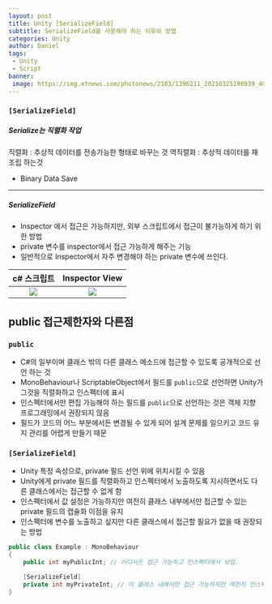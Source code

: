 ```yaml
---
layout: post
title: Unity [SerializeField]
subtitle: SerializeField를 사용해야 하는 이유와 방법
categories: Unity
author: Daniel
tags: 
 - Unity
 - Script
banner:
 image: https://img.etnews.com/photonews/2103/1396211_20210325190939_408_0012.jpg
---
```


### `[SerializeField]`

##### Serialize는 직렬화 작업
직렬화 : 추상적 데이터를 전송가능한 형태로 바꾸는 것
역직렬화 : 추상적 데이터를 재조립 하는것 
- Binary Data Save

***

##### SerializeField
- Inspector 에서 접근은 가능하지만, 외부 스크립트에서 접근이 불가능하게 하기 위한 방법
- private 변수를 inspector에서 접근 가능하게 해주는 기능
- 일반적으로 Inspector에서 자주 변경해야 하는 private 변수에 쓰인다.

|c# 스크립트|Inspector View|
|:----:|:---:|
|![](https://i.imgur.com/gLYFJXJ.png)|![](https://i.imgur.com/ncX0IJZ.png)|

## public 접근제한자와 다른점

### `public`

- C#의 일부이며 클래스 밖의 다른 클래스 메소드에 접근할 수 있도록 공개적으로 선언 하는 것
- MonoBehaviour나 ScriptableObject에서 필드를 `public`으로 선언하면 Unity가 그것을 직렬화하고 인스펙터에 표시
- 인스펙터에서만 편집 가능해야 하는 필드를 `public`으로 선언하는 것은 객체 지향 프로그래밍에서 권장되지 않음
- 필드가 코드의 어느 부분에서든 변경될 수 있게 되어 설계 문제를 일으키고 코드 유지 관리를 어렵게 만들기 때문

### `[SerializeField]`

- Unity 특정 속성으로, private 필드 선언 위에 위치시킬 수 있음
- Unity에게 private 필드를 직렬화하고 인스펙터에서 노출하도록 지시하면서도 다른 클래스에서는 접근할 수 없게 함
- 인스펙터에서 값 설정은 가능하지만 여전히 클래스 내부에서만 접근할 수 있는 private 필드의 캡슐화 이점을 유지
- 인스펙터에 변수를 노출하고 싶지만 다른 클래스에서 접근할 필요가 없을 때 권장되는 방법

```csharp
public class Example : MonoBehaviour
{
    public int myPublicInt; // 어디서든 접근 가능하고 인스펙터에서 보임.

    [SerializeField]
    private int myPrivateInt; // 이 클래스 내에서만 접근 가능하지만 여전히 인스펙터에서 보임.
}
```